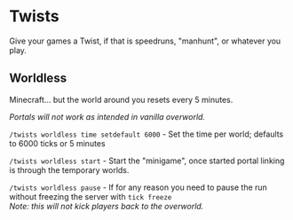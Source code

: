 # Twists


Give your games a Twist, if that is speedruns, "manhunt", or whatever you play.


## Worldless
Minecraft... but the world around you resets every 5 minutes.

*Portals will not work as intended in vanilla overworld.*

`/twists worldless time setdefault 6000` - Set the time per world; defaults to 6000 ticks or 5 minutes

`/twists worldless start` - Start the "minigame", once started portal linking is through the temporary worlds.

`/twists worldless pause` - If for any reason you need to pause the run without freezing the server with `tick freeze`
<br> 
*Note: this will not kick players back to the overworld.*

